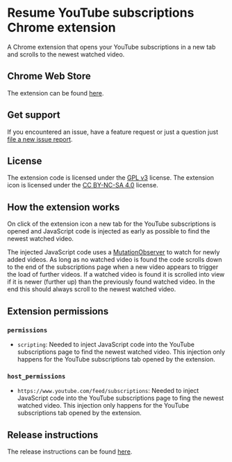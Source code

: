 # Resume YouTube subscriptions Chrome extension

A Chrome extension that opens your YouTube subscriptions in a new tab and scrolls to the newest watched video.

## Chrome Web Store

The extension can be found [here](https://chromewebstore.google.com/detail/resume-youtube-subs/fejikpidmpidoficeahddbejjkanfbde).

## Get support

If you encountered an issue, have a feature request or just a question just [file a new issue report](https://github.com/michael-schaller/resume-youtube-subs/issues/new/choose).

## License

The extension code is licensed under the [GPL v3](LICENSE) license. The extension icon is licensed under the [CC BY-NC-SA 4.0](icon/LICENSE) license.

## How the extension works

On click of the extension icon a new tab for the YouTube subscriptions is opened and JavaScript code is injected as  early as possible to find the newest watched video.

The injected JavaScript code uses a [MutationObserver](https://developer.mozilla.org/en-US/docs/Web/API/MutationObserver) to watch for newly added videos. As long as no watched video is found the code scrolls down to the end of the subscriptions page when a new video appears to trigger the load of further videos. If a watched video is found it is scrolled into view if it is newer (further up) than the previously found watched video. In the end this should always scroll to the newest watched video.

## Extension permissions

### `permissions`

* `scripting`: Needed to inject JavaScript code into the YouTube subscriptions page to find the newest watched video. This injection only happens for the YouTube subscriptions tab opened by the extension.

### `host_permissions`

* `https://www.youtube.com/feed/subscriptions`: Needed to inject JavaScript code into the YouTube subscriptions page to fing the newest watched video. This injection only happens for the YouTube subscriptions tab opened by the extension.

## Release instructions

The release instructions can be found [here](https://github.com/michael-schaller/resume-youtube-subs/wiki#release-instructions).

